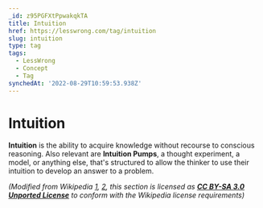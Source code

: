 ```yaml
---
_id: z95PGFXtPpwakqkTA
title: Intuition
href: https://lesswrong.com/tag/intuition
slug: intuition
type: tag
tags:
  - LessWrong
  - Concept
  - Tag
synchedAt: '2022-08-29T10:59:53.938Z'
---
```


# Intuition

**Intuition** is the ability to acquire knowledge without recourse to conscious reasoning. Also relevant are **Intuition Pumps**, a thought experiment, a model, or anything else, that's structured to allow the thinker to use their intuition to develop an answer to a problem. 

*(Modified from Wikipedia* [*1*](https://en.wikipedia.org/wiki/Intuition)*,* [*2*](https://en.wikipedia.org/wiki/Intuition_pump)*, this section is licensed as* [***CC BY-SA 3.0 Unported License***](https://en.wikipedia.org/wiki/Wikipedia:Text_of_Creative_Commons_Attribution-ShareAlike_3.0_Unported_License) *to conform with the Wikipedia license requirements)*
